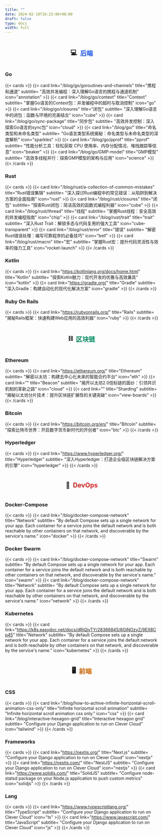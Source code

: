 ```yaml
---
title: ""
date: 2024-02-18T16:23:00+08:00
draft: false
type: docs
width: full
---
```


<!--{{< animation type="sun" >}}-->

<div style="display: flex; flex-direction: row; justify-content: center">
<h2>💻&nbsp;&nbsp;</h2>
<h2 style="background: linear-gradient(45deg, #1d4ed8, #2563eb);font-weight: bolder;background-clip: text;color: transparent;">后端</h2>
</div>

### Go
{{< cards >}}
  {{< card link="/blog/go/goroutines-and-channels" title="携程和通道" subtitle= "高效并发编程：深入理解Go语言的携程与通道机制" icon="annotation" >}}
  {{< card link="/blog/go/context" title="Context" subtitle= "掌握Go语言的Context包：并发编程中的超时与取消控制" icon="go" >}}
  {{< card link="/blog/go/closures" title="闭包" subtitle= "深入理解Go语言中的闭包：函数与环境的完美结合" icon="cube" >}}
  {{< card link="/blog/go/sync-package" title="同步包" subtitle= "高效并发控制：深入探索Go语言的sync包" icon="cloud" >}}
  {{< card link="/blog/go/" title="命名类型和未命名类型" subtitle= "Go语言类型系统揭秘：命名类型与未命名类型的深度解析" icon="sparkles" >}}
  {{< card link="/blog/go/pprof" title="pprof" subtitle= "性能分析工具：轻松获取 CPU 使用率、内存分配情况、堆栈跟踪等信息" icon="beaker" >}}
  {{< card link="/blog/go/GMP-model" title="GMP模型" subtitle= "高效多线程并行：探索GMP模型的架构与应用" icon="science" >}}
{{< /cards >}}

### Rust
{{< cards >}}
  {{< card link="/blog/rust/a-collection-of-common-mistakes" title="Rust错误集锦" subtitle= "深入探讨Rust编程中的常见错误：从陷阱到解决方案的全面指南" icon="rust" >}}
  {{< card link="/blog/rust/closures" title="闭包" subtitle= "探索Rust闭包：简洁高效的函数式编程利器" icon="cube" >}}
  {{< card link="/blog/rust/thread" title="线程" subtitle= "掌握Rust线程：安全高效的并发编程指南" icon="chip" >}}
  {{< card link="/blog/rust/trait" title="trait" subtitle= "深入Rust Trait：解锁多态与代码复用的强大工具" icon="cube-transparent" >}}
  {{< card link="/blog/rust/error" title="错误" subtitle= "解密Rust错误处理：编写可靠程序的必备技巧" icon="bell" >}}
  {{< card link="/blog/rust/macro" title="宏" subtitle= "掌握Rust宏：提升代码灵活性与效率的强力工具" icon="rocket-launch" >}}
{{< /cards >}}

### Kotlin
{{< cards >}}
  {{< card link="https://kotlinlang.org/docs/home.html" title="Kotlin" subtitle= "探索Kotlin魅力：现代开发的优雅与高效兼具" icon="kotlin" >}}
  {{< card link="https://gradle.org/" title="Gradle" subtitle= "深入Gradle：构建自动化的现代化解决方案" icon="gradle" >}}
{{< /cards >}}
### Ruby On Rails
{{< cards >}}
  {{< card link="https://rubyonrails.org/" title="Rails" subtitle= "揭秘Rails框架：快速构建Web应用的高效利器" icon="ruby" >}}
{{< /cards >}}

<div style="display: flex; flex-direction: row; justify-content: center">
<h2>⛓️&nbsp;&nbsp;</h2>
<h2 align="center" style="background: linear-gradient(45deg, #047857, #059669);font-weight: bolder;background-clip: text;color: transparent;">区块链</h2>
</div>

### Ethereum
{{< cards >}}
{{< card link="https://ethereum.org/" title="Ethereum" subtitle= "解密以太坊：构建去中心化未来的智能合约平台" icon="eth" >}}
{{< card link="" title="Beacon" subtitle= "揭开以太坊2.0信标链的面纱：引领共识机制的革新之路" icon="cloud" >}}
{{< card link="" title="Sharding" subtitle= "揭秘以太坊分片技术：提升区块链扩展性的关键突破" icon="view-boards" >}}
{{< /cards >}}

### Bitcoin
{{< cards >}}
{{< card link="https://bitcoin.org/en/" title="Bitcoin" subtitle= "探索比特币世界：开启数字货币新时代的开创者" icon="btc" >}}
{{< /cards >}}

### Hyperledger
{{< cards >}}
{{< card link="https://www.hyperledger.org/" title="Hyperledger" subtitle= "深入Hyperledger：打造企业级区块链解决方案的引擎" icon="hyperledger" >}}
{{< /cards >}}

<div style="display: flex; flex-direction: row; justify-content: center">
<h2>🤖&nbsp;&nbsp;</h2>
<h2 style="background: linear-gradient(45deg, #b91c1c, #dc2626);font-weight: bolder;background-clip: text;color: transparent;">DevOps</h2>
</div>

### <a href="https://docs.docker.com/compose/networking/" style="text-decoration:none;">Docker-Compose</a>
{{< cards >}}
{{< card link="/blog/docker-compose-network" title="Network" subtitle= "By default Compose sets up a single network for your app. Each container for a service joins the default network and is both reachable by other containers on that network, and discoverable by the service's name." icon="docker" >}}
{{< /cards >}}

### <a href="https://docs.docker.com/engine/swarm/" style="text-decoration:none;">Docker Swarm</a>
{{< cards >}}
{{< card link="/blog/docker-compose-network" title="Swarm" subtitle= "By default Compose sets up a single network for your app. Each container for a service joins the default network and is both reachable by other containers on that network, and discoverable by the service's name." icon="swarm" >}}
{{< card link="/blog/docker-compose-network" title="Network" subtitle= "By default Compose sets up a single network for your app. Each container for a service joins the default network and is both reachable by other containers on that network, and discoverable by the service's name." icon="network" >}}
{{< /cards >}}

### Kubernetes
{{< cards >}}
{{< card link="https://k8s.easydoc.net/docs/dRiQjyTY/28366845/6GiNOzyZ/9EX8Cp45" title="Network" subtitle= "By default Compose sets up a single network for your app. Each container for a service joins the default network and is both reachable by other containers on that network, and discoverable by the service's name." icon="kubernetes" >}}
{{< /cards >}}


<div style="display: flex; flex-direction: row; justify-content: center">
<h2>🖥️&nbsp;&nbsp;</h2>
<h2 style="background: linear-gradient(45deg, #b45309, #d97706);font-weight: bolder;background-clip: text;color: transparent;">前端</h2>
</div>

### CSS
{{< cards >}}
  {{< card link="/blog/how-to-achive-infinite-horizontal-scroll-animation-css-only" title="Infinite horizontal scroll animation" subtitle= "Infinite horizontal scroll animation css only." icon="css" >}}
  {{< card link="/blog/interactive-hexagon-grid" title="Interactive hexagon grid" subtitle= "Configure your Django application to run on Clever Cloud" icon="tailwind" >}}
{{< /cards >}}

### Frameworks
{{< cards >}}
  {{< card link="https://nextjs.org/" title="Next.js" subtitle= "Configure your Django application to run on Clever Cloud" icon="nextjs" >}}
  {{< card link="https://nestjs.com/" title="NestJS" subtitle= "Configure your Django application to run on Clever Cloud" icon="nestjs" >}}
  {{< card link="https://www.solidjs.com/" title="SolidJS" subtitle= "Configure node-statsd package on your Node.js application to push custom metrics" icon="solidjs" >}}
{{< /cards >}}

### Lang
{{< cards >}}
  {{< card link="https://www.typescriptlang.org/" title="TypeScript" subtitle= "Configure your Django application to run on Clever Cloud" icon="ts" >}}
  {{< card link="https://www.javascript.com/" title="JavaScript" subtitle= "Configure your Django application to run on Clever Cloud" icon="js" >}}
{{< /cards >}}
